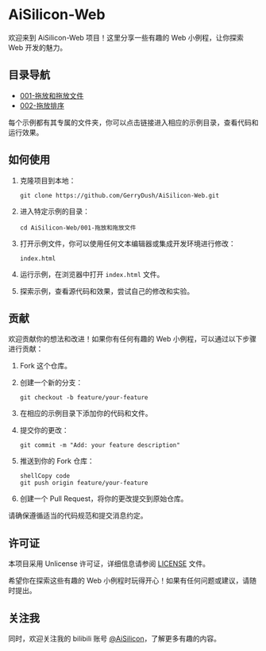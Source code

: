 # AiSilicon-Web

欢迎来到 AiSilicon-Web 项目！这里分享一些有趣的 Web 小例程，让你探索 Web 开发的魅力。

## 目录导航

-   [001-拖放和拖放文件](./001-拖放和拖放文件)
-   [002-拖放排序](./002-拖放排序)

每个示例都有其专属的文件夹，你可以点击链接进入相应的示例目录，查看代码和运行效果。

## 如何使用

1.  克隆项目到本地：

    ```
    git clone https://github.com/GerryDush/AiSilicon-Web.git
    ```
    
2.  进入特定示例的目录：

    ```
    cd AiSilicon-Web/001-拖放和拖放文件
    ```
    
3.  打开示例文件，你可以使用任何文本编辑器或集成开发环境进行修改：

    ```
    index.html
    ```

4.  运行示例，在浏览器中打开 `index.html` 文件。

5.  探索示例，查看源代码和效果，尝试自己的修改和实验。

## 贡献

欢迎贡献你的想法和改进！如果你有任何有趣的 Web 小例程，可以通过以下步骤进行贡献：

1.  Fork 这个仓库。

2.  创建一个新的分支：

    ```
    git checkout -b feature/your-feature
    ```

3.  在相应的示例目录下添加你的代码和文件。

4.  提交你的更改：

    ```
    git commit -m "Add: your feature description"
    ```

5.  推送到你的 Fork 仓库：

    ```
    shellCopy code
    git push origin feature/your-feature
    ```

6.  创建一个 Pull Request，将你的更改提交到原始仓库。

请确保遵循适当的代码规范和提交消息约定。

## 许可证

本项目采用 Unlicense 许可证，详细信息请参阅 [LICENSE](./LICENSE) 文件。

希望你在探索这些有趣的 Web 小例程时玩得开心！如果有任何问题或建议，请随时提出。



## 关注我

同时，欢迎关注我的 bilibili 账号 [@AiSilicon](https://space.bilibili.com/327887356)，了解更多有趣的内容。

